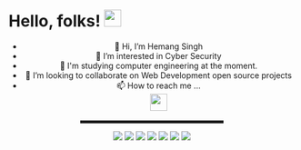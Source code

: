 # Hello, folks! <img src="https://raw.githubusercontent.com/MartinHeinz/MartinHeinz/master/wave.gif" width="30px">

<div align="center">
  
- 👋 Hi, I’m Hemang Singh
- 👀 I’m interested in Cyber Security 
- 🌱 I'm studying computer engineering at the moment.
- 💞️ I’m looking to collaborate on Web Development open source projects
- 📫 How to reach me ...<br>
<a href="https://www.linkedin.com/in/hemang14"><img src="https://simpleicons.org/icons/linkedin.svg" width="30"></a>

<hr width="50%" style="height:5px;">

![](https://img.shields.io/badge/<Code>-<C>-informational?style=flat&logo=data:image/svg%2bxml;base64,<BASE64_DATA>)
![](https://img.shields.io/badge/<Code>-<Python>-informational?style=flat&logo=data:image/svg%2bxml;base64,<BASE64_DATA>)
![](https://img.shields.io/badge/<Code>-<Java>-informational?style=flat&logo=data:image/svg%2bxml;base64,<BASE64_DATA>)
![](https://img.shields.io/badge/<Code>-<Css>-informational?style=flat&logo=data:image/svg%2bxml;base64,<BASE64_DATA>)
![](https://img.shields.io/badge/<Code>-<Javascript>-informational?style=flat&logo=data:image/svg%2bxml;base64,<BASE64_DATA>)
![](https://img.shields.io/badge/<Code>-<Sql>-informational?style=flat&logo=data:image/svg%2bxml;base64,<BASE64_DATA>)
![](https://img.shields.io/badge/<UI>-<Flutter>-informational?style=flat&logo=data:image/svg%2bxml;base64,<BASE64_DATA>)



</div>
<!---
Hemang14/Hemang14 is a ✨ special ✨ repository because its `README.md` (this file) appears on your GitHub profile.
You can click the Preview link to take a look at your changes.
--->
